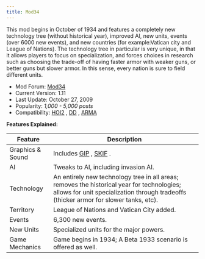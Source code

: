 ```yaml
---
title: Mod34
---
```


This mod begins in October of 1934 and features a completely new technology tree (without historical year), improved AI, new units, events (over 6000 new events), and new countries (for example:Vatican city and League of Nations). The technology tree in particular is very unique, in that it allows players to focus on specialization, and forces choices in research such as choosing the trade-off of having faster armor with weaker guns, or better guns but slower armor. In this sense, every nation is sure to field different units.

- Mod Forum: [Mod34](http://forum.paradoxplaza.com/forum/showthread.php?t=277121&page=1)
- Current Version: 1.11
- Last Update: October 27, 2009
- Popularity: _1,000 - 5,000 posts_
- Compatibility: [HOI2](/wiki/HOI2 "HOI2") , [DD](/wiki/DD "DD") , [ARMA](/wiki/ARMA "ARMA")

**Features Explained:**

| Feature          | Description                                                                                                                                                                         |
| ---------------- | ----------------------------------------------------------------------------------------------------------------------------------------------------------------------------------- |
| Graphics & Sound | Includes [GIP](/wiki/GIP "GIP") , [SKIF](/wiki/SKIF "SKIF") .                                                                                                                       |
| AI               | Tweaks to AI, including invasion AI.                                                                                                                                                |
| Technology       | An entirely new technology tree in all areas; removes the historical year for technologies; allows for unit specialization through tradeoffs (thicker armor for slower tanks, etc). |
| Territory        | League of Nations and Vatican City added.                                                                                                                                           |
| Events           | 6,300 new events.                                                                                                                                                                   |
| New Units        | Specialized units for the major powers.                                                                                                                                             |
| Game Mechanics   | Game begins in 1934; A Beta 1933 scenario is offered as well.                                                                                                                       |
